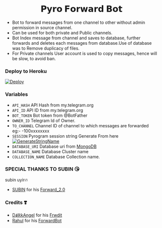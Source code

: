 <h1 align="center">
  <b>𝗣𝘆𝗿𝗼 𝗙𝗼𝗿𝘄𝗮𝗿𝗱 𝗕𝗼𝘁</b>
</h1>

* Bot to forward messages from one channel to other without admin permission in source channel.
* Can be used for both private and Public channels.
* Bot Index message from channel and saves to database, further forwards and deletes each messages from database.Use of database was to Remove duplicacy of files.
* For Private channels User account is used to copy messages, hence will be slow, to avoid ban.

### Deploy to Heroku
[![Deploy](https://www.herokucdn.com/deploy/button.svg)](https://heroku.com/deploy?template=https://github.com/TEAM-PYRO-BOTZ/Pyro-Forward_loader)



### Variables

* `API_HASH` API Hash from my.telegram.org
* `API_ID` API ID from my.telegram.org
* `BOT_TOKEN` Bot token from @BotFather
* `OWNER_ID` Telegram Id of Owner.
* `TO_CHANNEL` Channel ID of channel to which messages are forwarded eg:- -100xxxxxxxx
* `SESSION` Pyrogram session string Generate From here [![GenerateStringName](https://img.shields.io/badge/repl.it-generateStringName-yellowgreen)](https://repl.it/@subinps/getStringName)
* `DATABASE_URI` Database uri from [MongoDB](https://cloud.mongodb.com/)
* `DATABASE_NAME` Database Cluster name
* `COLLECTION_NAME` Database Collection name.

### SPECIAL THANKS TO SUBIN 😘
subin uyir🔥

* [SUBIN](https://github.com/subinps) for his [Forward_2.0](https://github.com/subinps/Forward_2.0)


### Credits ❣️
* [DⱥℝkAngel](https://github.com/Jijinr) for his [Frwdit](https://github.com/Jijinr/Frwdit)
* [Rahul](https://github.com/rahulps1000) for his [ForwardBot](https://github.com/rahulps1000/ForwardBot)


